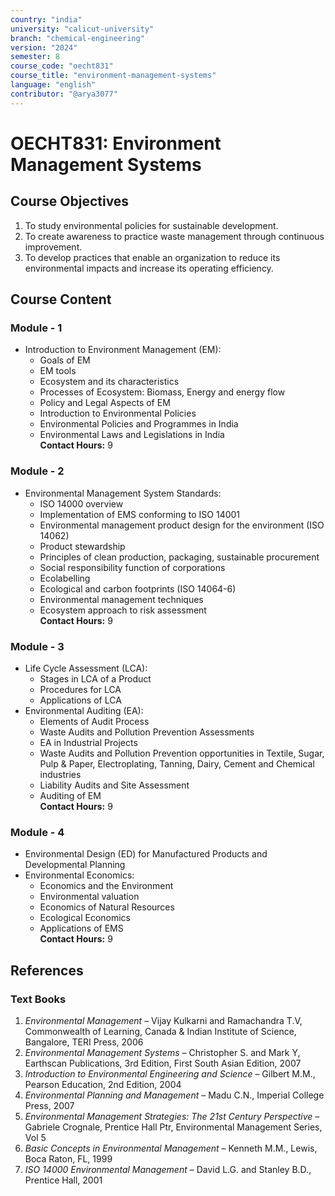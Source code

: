 ```yaml
---
country: "india"
university: "calicut-university"
branch: "chemical-engineering"
version: "2024"
semester: 8
course_code: "oecht831"
course_title: "environment-management-systems"
language: "english"
contributor: "@arya3077"
---
```


# OECHT831: Environment Management Systems

## Course Objectives
1. To study environmental policies for sustainable development.
2. To create awareness to practice waste management through continuous improvement.
3. To develop practices that enable an organization to reduce its environmental impacts and increase its operating efficiency.

## Course Content

### Module - 1
* Introduction to Environment Management (EM):
  - Goals of EM
  - EM tools
  - Ecosystem and its characteristics
  - Processes of Ecosystem: Biomass, Energy and energy flow
  - Policy and Legal Aspects of EM
  - Introduction to Environmental Policies
  - Environmental Policies and Programmes in India
  - Environmental Laws and Legislations in India  
**Contact Hours:** 9

### Module - 2
* Environmental Management System Standards:
  - ISO 14000 overview
  - Implementation of EMS conforming to ISO 14001
  - Environmental management product design for the environment (ISO 14062)
  - Product stewardship
  - Principles of clean production, packaging, sustainable procurement
  - Social responsibility function of corporations
  - Ecolabelling
  - Ecological and carbon footprints (ISO 14064-6)
  - Environmental management techniques
  - Ecosystem approach to risk assessment  
**Contact Hours:** 9

### Module - 3
* Life Cycle Assessment (LCA):
  - Stages in LCA of a Product
  - Procedures for LCA
  - Applications of LCA
* Environmental Auditing (EA):
  - Elements of Audit Process
  - Waste Audits and Pollution Prevention Assessments
  - EA in Industrial Projects
  - Waste Audits and Pollution Prevention opportunities in Textile, Sugar, Pulp & Paper, Electroplating, Tanning, Dairy, Cement and Chemical industries
  - Liability Audits and Site Assessment
  - Auditing of EM  
**Contact Hours:** 9

### Module - 4
* Environmental Design (ED) for Manufactured Products and Developmental Planning
* Environmental Economics:
  - Economics and the Environment
  - Environmental valuation
  - Economics of Natural Resources
  - Ecological Economics
  - Applications of EMS  
**Contact Hours:** 9

## References

### Text Books
1. *Environmental Management* – Vijay Kulkarni and Ramachandra T.V, Commonwealth of Learning, Canada & Indian Institute of Science, Bangalore, TERI Press, 2006
2. *Environmental Management Systems* – Christopher S. and Mark Y, Earthscan Publications, 3rd Edition, First South Asian Edition, 2007
3. *Introduction to Environmental Engineering and Science* – Gilbert M.M., Pearson Education, 2nd Edition, 2004
4. *Environmental Planning and Management* – Madu C.N., Imperial College Press, 2007
5. *Environmental Management Strategies: The 21st Century Perspective* – Gabriele Crognale, Prentice Hall Ptr, Environmental Management Series, Vol 5
6. *Basic Concepts in Environmental Management* – Kenneth M.M., Lewis, Boca Raton, FL, 1999
7. *ISO 14000 Environmental Management* – David L.G. and Stanley B.D., Prentice Hall, 2001
